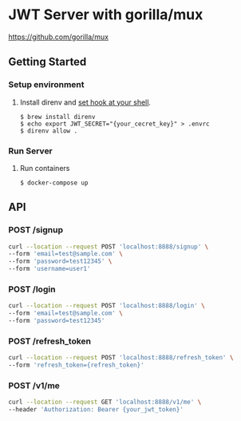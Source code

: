 # JWT Server with gorilla/mux
https://github.com/gorilla/mux 

## Getting Started
### Setup environment
1. Install direnv and [set hook at your shell](https://github.com/direnv/direnv/blob/master/docs/hook.md).
    ```
    $ brew install direnv
    $ echo export JWT_SECRET="{your_cecret_key}" > .envrc
    $ direnv allow .
    ```
    
### Run Server
1. Run containers
    ```
    $ docker-compose up
    ```

## API
### POST /signup
```sh
curl --location --request POST 'localhost:8888/signup' \
--form 'email=test@sample.com' \
--form 'password=test12345' \
--form 'username=user1'
```

### POST /login
```sh
curl --location --request POST 'localhost:8888/login' \
--form 'email=test@sample.com' \
--form 'password=test12345'

```

### POST /refresh_token
```sh
curl --location --request POST 'localhost:8888/refresh_token' \
--form 'refresh_token={refresh_token}'
```

### POST /v1/me
```sh
curl --location --request GET 'localhost:8888/v1/me' \
--header 'Authorization: Bearer {your_jwt_token}'
```
